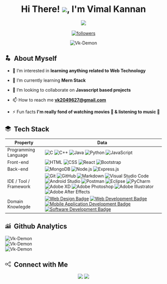 <!-- @Vk-Demon Readme.md-->
<h1 align="center">
  Hi There! <img src="https://media.giphy.com/media/hvRJCLFzcasrR4ia7z/giphy.gif" width="22">, I'm Vimal Kannan
</h1>

<!-- Typing SVG -->
<p align="center">
  <img src="https://freshidea.com/jonah/app/typing-svg/?lines=an%20aspiring%20Full-stack%20web%20developer;and%20app%20developer;Self-taught%20UI%2FUX%20Designer;Learning%20new%20things%20ceaselessly&center=true&width=400&height=50">
</p>

<!-- Badges template - https://github.com/badges/shields -->
<p align="center">
  <a href="https://github.com/Vk-Demon">
    <img alt="followers" title="Follow me on Github" src="https://img.shields.io/github/followers/Vk-Demon?color=236ad3&labelColor=1155ba&style=for-the-badge&logo=github&label=Follow"/></a>
</p>
<p align="center"> 
	<img src="https://komarev.com/ghpvc/?username=Vk-Demon" alt="Vk-Demon" /> 
</p>

<!-- ABOUT MYSELF -->
<h2 align="left"> <img src="images/about me.svg" width="18"> &nbsp;About Myself </h2>

- 👀 I’m interested in **learning anything related to Web Technology**

- 🌱 I’m currently learning **Mern Stack**

- 💞️ I’m looking to collaborate on **Javascript based projects**

- 📫 How to reach me **vk2049627@gmail.com**

- ⚡ Fun facts **I'm really fond of watching movies 🎦 & listening to music 🎵**

<!-- TECH STACK -->
<h2 align="left"> <img src="images/tech stack.svg" width="18"> &nbsp;Tech Stack </h2>

Property                     | Data  
-----------------------------|-----------------------------------------------------------------------------------------------------------------------------------------------------------------------------------------------------------------------------------------------------------------------------------------------------------------------------------------------------------------------------------------------------------------------------------------------------------------------------------------------------------------------------------------------------------------------------------------------------------------------------------------------------------------------------------------------------------
Programming Language       	 | ![C](https://img.shields.io/badge/-C-333333?style=flat&logo=c&logoColor=4DB6AC) ![C++](https://img.shields.io/badge/-C++-333333?style=flat&logo=c%2B%2B&logoColor=5C6BC0) ![Java](https://img.shields.io/badge/-Java-333333?style=flat&logo=java&logoColor=87cefa) ![Python](https://img.shields.io/badge/-Python-333333?style=flat&logo=python) ![JavaScript](https://img.shields.io/badge/-JavaScript-333333?style=flat&logo=javascript) 
Front-end      			   	 | ![HTML](https://img.shields.io/badge/-HTML-333333?style=flat&logo=HTML5) ![CSS](https://img.shields.io/badge/-CSS-333333?style=flat&logo=CSS3&logoColor=1572B6) ![React](https://img.shields.io/badge/-React-333333?style=flat&logo=react) ![Bootstrap](https://img.shields.io/badge/-Bootstrap-333333?style=flat&logo=bootstrap&logoColor=563D7C) 
Back-end    			   	 | ![MongoDB](https://img.shields.io/badge/-MongoDB-333333?style=flat&logo=mongodb) ![Node.js](https://img.shields.io/badge/-Node.js-333333?style=flat&logo=node.js) ![Express.js](https://img.shields.io/badge/-Express.js-333333?style=flat&logo=express)
IDE / Tool / Framework     	 | ![Git](https://img.shields.io/badge/-Git-333333?style=flat&logo=git) ![GitHub](https://img.shields.io/badge/-GitHub-333333?style=flat&logo=github) ![Markdown](https://img.shields.io/badge/-Markdown-333333?style=flat&logo=markdown&logoColor=95A5A6) ![Visual Studio Code](https://img.shields.io/badge/-Visual%20Studio%20Code-333333?style=flat&logo=visual-studio-code&logoColor=007ACC) ![Android Studio](https://img.shields.io/badge/-Android%20Studio-333333?style=flat&logo=android-studio&logoColor=7CB342) ![Postman](https://img.shields.io/badge/-Postman-333333?style=flat&logo=postman&logoColor=f5bd1f) ![Eclipse](https://img.shields.io/badge/-Eclipse-333333?style=flat&logo=eclipse&logoColor=f5bd1f) ![PyCharm](https://img.shields.io/badge/-PyCharm-333333?style=flat&logo=pycharm&logoColor=26C6DA) ![Adobe XD](https://img.shields.io/badge/-Adobe%20XD-333333?style=flat&logo=adobe-xd) ![Adobe Photoshop](https://img.shields.io/badge/-Adobe%20Photoshop-333333?style=flat&logo=adobe-photoshop) ![Adobe Illustrator](https://img.shields.io/badge/-Adobe%20Illustrator-333333?style=flat&logo=adobe-illustrator) ![Adobe After Effects](https://img.shields.io/badge/-Adobe%20After%20Effects-333333?style=flat&logo=adobe-after-effects)
Domain Knowlegde             | [![Web Design Badge](https://img.shields.io/badge/-Web%20Design-333333?style=flat&logoColor=white)](https://github.com/search?q=user%3AVk-Demon&type=Repositories) [![Web Development Badge](https://img.shields.io/badge/-Web%20Development-333333?style=flat&logoColor=white)](https://github.com/search?q=user%3AVk-Demon&type=Repositories) [![Mobile Application Development Badge](https://img.shields.io/badge/-Mobile%20Application%20Development-333333?style=flat&logoColor=white)](https://github.com/search?q=user%3AVk-Demon&type=Repositories) [![Software Development Badge](https://img.shields.io/badge/-Software%20Development-333333?style=flat&logoColor=white)](https://github.com/search?q=user%3AVk-Demon&type=Repositories)

<!-- GITHUB ANALYTICS -->
<h2 align="left"> <img src="images/analytics.svg" width="18"> &nbsp;Github Analytics </h2>

<p align="left">
<img height="200em" width="410em" src="https://github-readme-streak-stats.herokuapp.com/?user=Vk-Demon&theme=algolia" alt="Vk-Demon" />
<br />
<img height="200em" width="410em" src="https://github-readme-stats.vercel.app/api?username=Vk-Demon&show_icons=true&theme=algolia" alt="Vk-Demon" />
<br />
<img height="200em" width="410em" src="https://github-readme-stats.vercel.app/api/top-langs/?username=Vk-Demon&layout=compact&theme=algolia" alt="Vk-Demon" />
<p>

<!-- CONNECT WITH ME -->
<h2 align="left"> <img src="images/connect.svg" width="18"> &nbsp;Connect with Me </h2>

<p align="center">
<a href="https://www.linkedin.com/in/vimal-kannan-7a800118a"><img src="https://img.shields.io/badge/-Vimal%20Kannan-blue?style=plastic&logo=Linkedin&logoColor=white&link=https://www.linkedin.com/in/vimal-kannan-7a800118a"/></a>
<a href="mailto:vk2049627@gmail.com"><img src="https://img.shields.io/badge/-vk2049627@gmail.com-c14438?style=plastic&logo=Gmail&logoColor=white&link=mailto:vk2049627@gmail.com"/></a>
